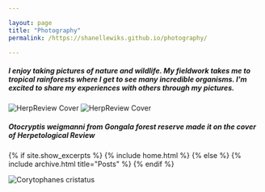 ```yaml
---

layout: page
title: "Photography"
permalink: /https://shanellewiks.github.io/photography/

---
```


##### I enjoy taking pictures of nature and wildlife. My fieldwork takes me to tropical rainforests where I get to see many incredible organisms. I'm excited to share my experiences with others through my pictures.

![HerpReview Cover](/assets/HR_Cover.png) ![HerpReview Cover](/assets/HR_Cover2.png)
##### Otocryptis weigmanni from Gongala forest reserve made it on the cover of Herpetological Review

{% if site.show_excerpts %}
  {% include home.html %}
{% else %}
  {% include archive.html title="Posts" %}
{% endif %}

![Corytophanes cristatus](/assets/Cor2.jpg)



